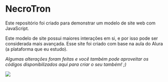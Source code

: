 # NecroTron
Este repositório foi criado para demonstrar um modelo de site web com JavaScript.

Este modelo de site possui maiores interações em si, e por isso pode ser considerada mais avançada.
 Esse site foi criado com base na aula do Alura (a plataforma que eu estudo).

_Algumas alterações foram feitas e você também pode aproveitar os códigos disponibilizados aqui para criar o seu também! ;)_

![](https://media.tenor.com/f61Fpec7INoAAAAi/mecha-anime.gif)
